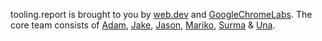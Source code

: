 tooling.report is brought to you by [web.dev] and [GoogleChromeLabs]. The core team consists of [Adam], [Jake], [Jason], [Mariko], [Surma] & [Una].

[web.dev]: https://web.dev
[googlechromelabs]: https://github.com/GoogleChromeLabs
[adam]: https://twitter.com/argyleink
[jake]: https://twitter.com/jaffathecake
[jason]: https://twitter.com/_developit
[mariko]: https://twitter.com/kosamari
[surma]: https://twitter.com/dassurma
[una]: https://twitter.com/una
